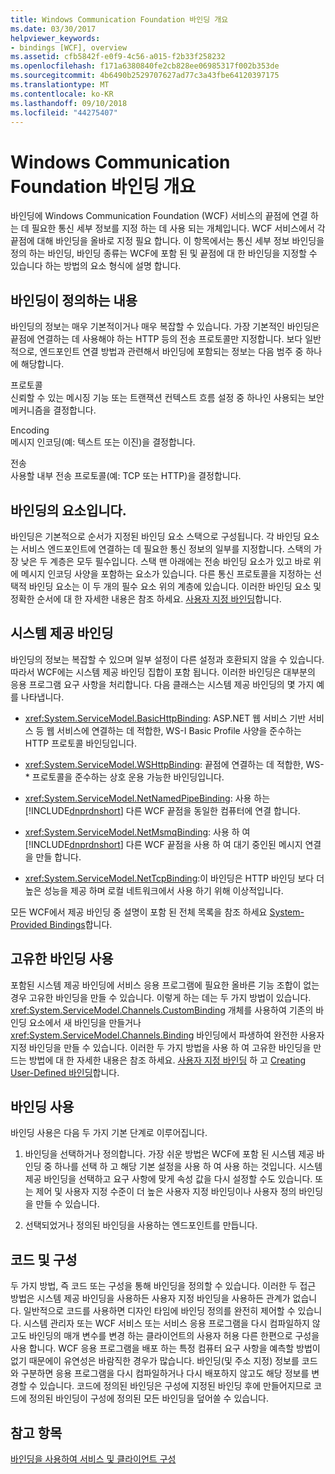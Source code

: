 ```yaml
---
title: Windows Communication Foundation 바인딩 개요
ms.date: 03/30/2017
helpviewer_keywords:
- bindings [WCF], overview
ms.assetid: cfb5842f-e0f9-4c56-a015-f2b33f258232
ms.openlocfilehash: f171a6380840fe2cb828ee06985317f002b353de
ms.sourcegitcommit: 4b6490b2529707627ad77c3a43fbe64120397175
ms.translationtype: MT
ms.contentlocale: ko-KR
ms.lasthandoff: 09/10/2018
ms.locfileid: "44275407"
---
```

# <a name="windows-communication-foundation-bindings-overview"></a>Windows Communication Foundation 바인딩 개요
바인딩에 Windows Communication Foundation (WCF) 서비스의 끝점에 연결 하는 데 필요한 통신 세부 정보를 지정 하는 데 사용 되는 개체입니다. WCF 서비스에서 각 끝점에 대해 바인딩을 올바로 지정 필요 합니다. 이 항목에서는 통신 세부 정보 바인딩을 정의 하는 바인딩, 바인딩 종류는 WCF에 포함 된 및 끝점에 대 한 바인딩을 지정할 수 있습니다 하는 방법의 요소 형식에 설명 합니다.  
  
## <a name="what-a-binding-defines"></a>바인딩이 정의하는 내용  
 바인딩의 정보는 매우 기본적이거나 매우 복잡할 수 있습니다. 가장 기본적인 바인딩은 끝점에 연결하는 데 사용해야 하는 HTTP 등의 전송 프로토콜만 지정합니다. 보다 일반적으로, 엔드포인트 연결 방법과 관련해서 바인딩에 포함되는 정보는 다음 범주 중 하나에 해당합니다.  
  
 프로토콜  
 신뢰할 수 있는 메시징 기능 또는 트랜잭션 컨텍스트 흐름 설정 중 하나인 사용되는 보안 메커니즘을 결정합니다.  
  
 Encoding  
 메시지 인코딩(예: 텍스트 또는 이진)을 결정합니다.  
  
 전송  
 사용할 내부 전송 프로토콜(예: TCP 또는 HTTP)을 결정합니다.  
  
## <a name="the-elements-of-a-binding"></a>바인딩의 요소입니다.  
 바인딩은 기본적으로 순서가 지정된 바인딩 요소 스택으로 구성됩니다. 각 바인딩 요소는 서비스 엔드포인트에 연결하는 데 필요한 통신 정보의 일부를 지정합니다. 스택의 가장 낮은 두 계층은 모두 필수입니다. 스택 맨 아래에는 전송 바인딩 요소가 있고 바로 위에 메시지 인코딩 사양을 포함하는 요소가 있습니다. 다른 통신 프로토콜을 지정하는 선택적 바인딩 요소는 이 두 개의 필수 요소 위의 계층에 있습니다. 이러한 바인딩 요소 및 정확한 순서에 대 한 자세한 내용은 참조 하세요. [사용자 지정 바인딩](../../../docs/framework/wcf/extending/custom-bindings.md)합니다.  
  
## <a name="system-provided-bindings"></a>시스템 제공 바인딩  
 바인딩의 정보는 복잡할 수 있으며 일부 설정이 다른 설정과 호환되지 않을 수 있습니다. 따라서 WCF에는 시스템 제공 바인딩 집합이 포함 됩니다. 이러한 바인딩은 대부분의 응용 프로그램 요구 사항을 처리합니다. 다음 클래스는 시스템 제공 바인딩의 몇 가지 예를 나타냅니다.  
  
-   <xref:System.ServiceModel.BasicHttpBinding>: ASP.NET 웹 서비스 기반 서비스 등 웹 서비스에 연결하는 데 적합한, WS-I Basic Profile 사양을 준수하는 HTTP 프로토콜 바인딩입니다.  
  
-   <xref:System.ServiceModel.WSHttpBinding>: 끝점에 연결하는 데 적합한, WS-* 프로토콜을 준수하는 상호 운용 가능한 바인딩입니다.  
  
-   <xref:System.ServiceModel.NetNamedPipeBinding>: 사용 하는 [!INCLUDE[dnprdnshort](../../../includes/dnprdnshort-md.md)] 다른 WCF 끝점을 동일한 컴퓨터에 연결 합니다.  
  
-   <xref:System.ServiceModel.NetMsmqBinding>: 사용 하 여 [!INCLUDE[dnprdnshort](../../../includes/dnprdnshort-md.md)] 다른 WCF 끝점을 사용 하 여 대기 중인된 메시지 연결을 만들 합니다.  

- <xref:System.ServiceModel.NetTcpBinding>:이 바인딩은 HTTP 바인딩 보다 더 높은 성능을 제공 하며 로컬 네트워크에서 사용 하기 위해 이상적입니다.
  
 모든 WCF에서 제공 바인딩 중 설명이 포함 된 전체 목록을 참조 하세요 [System-Provided Bindings](../../../docs/framework/wcf/system-provided-bindings.md)합니다.  
  
## <a name="using-your-own-bindings"></a>고유한 바인딩 사용  
 포함된 시스템 제공 바인딩에 서비스 응용 프로그램에 필요한 올바른 기능 조합이 없는 경우 고유한 바인딩을 만들 수 있습니다. 이렇게 하는 데는 두 가지 방법이 있습니다. <xref:System.ServiceModel.Channels.CustomBinding> 개체를 사용하여 기존의 바인딩 요소에서 새 바인딩을 만들거나 <xref:System.ServiceModel.Channels.Binding> 바인딩에서 파생하여 완전한 사용자 지정 바인딩을 만들 수 있습니다. 이러한 두 가지 방법을 사용 하 여 고유한 바인딩을 만드는 방법에 대 한 자세한 내용은 참조 하세요. [사용자 지정 바인딩](../../../docs/framework/wcf/extending/custom-bindings.md) 하 고 [Creating User-Defined 바인딩](../../../docs/framework/wcf/extending/creating-user-defined-bindings.md)합니다.  
  
## <a name="using-bindings"></a>바인딩 사용  
 바인딩 사용은 다음 두 가지 기본 단계로 이루어집니다.  
  
1.  바인딩을 선택하거나 정의합니다. 가장 쉬운 방법은 WCF에 포함 된 시스템 제공 바인딩 중 하나를 선택 하 고 해당 기본 설정을 사용 하 여 사용 하는 것입니다. 시스템 제공 바인딩을 선택하고 요구 사항에 맞게 속성 값을 다시 설정할 수도 있습니다. 또는 제어 및 사용자 지정 수준이 더 높은 사용자 지정 바인딩이나 사용자 정의 바인딩을 만들 수 있습니다.  
  
2.  선택되었거나 정의된 바인딩을 사용하는 엔드포인트를 만듭니다.  
  
## <a name="code-and-configuration"></a>코드 및 구성  
 두 가지 방법, 즉 코드 또는 구성을 통해 바인딩을 정의할 수 있습니다. 이러한 두 접근 방법은 시스템 제공 바인딩을 사용하든 사용자 지정 바인딩을 사용하든 관계가 없습니다. 일반적으로 코드를 사용하면 디자인 타임에 바인딩 정의를 완전히 제어할 수 있습니다. 시스템 관리자 또는 WCF 서비스 또는 서비스 응용 프로그램을 다시 컴파일하지 않고도 바인딩의 매개 변수를 변경 하는 클라이언트의 사용자 허용 다른 한편으로 구성을 사용 합니다. WCF 응용 프로그램을 배포 하는 특정 컴퓨터 요구 사항을 예측할 방법이 없기 때문에이 유연성은 바람직한 경우가 많습니다. 바인딩(및 주소 지정) 정보를 코드와 구분하면 응용 프로그램을 다시 컴파일하거나 다시 배포하지 않고도 해당 정보를 변경할 수 있습니다. 코드에 정의된 바인딩은 구성에 지정된 바인딩 후에 만들어지므로 코드에 정의된 바인딩이 구성에 정의된 모든 바인딩을 덮어쓸 수 있습니다.  
  
## <a name="see-also"></a>참고 항목  
 [바인딩을 사용하여 서비스 및 클라이언트 구성](../../../docs/framework/wcf/using-bindings-to-configure-services-and-clients.md)
